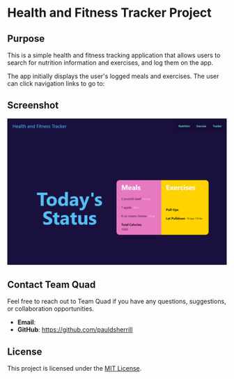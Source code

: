 # Health and Fitness Tracker Project

## Purpose

This is a simple health and fitness tracking application that allows users to search for nutrition information and exercises, and log them on the app.

The app initially displays the user's logged meals and exercises. The user can click navigation links to go to:

## Screenshot

![Application Screenshot](./assets/images/Screenshot.png)

## Contact Team Quad

Feel free to reach out to Team Quad if you have any questions, suggestions, or collaboration opportunities.

- **Email**:
- **GitHub**: https://github.com/pauldsherrill

## License

This project is licensed under the [MIT License](https://opensource.org/licenses/MIT).
